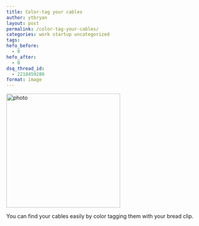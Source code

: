 ```yaml
---
title: Color-tag your cables
author: ytbryan
layout: post
permalink: /color-tag-your-cables/
categories: work startup uncategorized
tags:
hefo_before:
  - 0
hefo_after:
  - 0
dsq_thread_id:
  - 2218459280
format: image
---
```

[<img class="alignnone size-medium wp-image-926" alt="photo" src="http://ytbryan.files.wordpress.com/2013/12/photo.jpg?w=300" width="300" height="300" />][1]

You can find your cables easily by color tagging them with your bread clip.

` `

 [1]: http://ytbryan.files.wordpress.com/2013/12/photo.jpg

